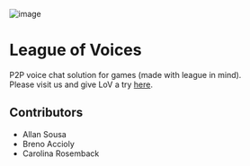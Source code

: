 ![image](https://leagueofvoices.com/assets/lov5.06af4527.png)
# League of Voices
P2P voice chat solution for games (made with league in mind).  
Please visit us and give LoV a try [here](https://leagueofvoices.com).

## Contributors
- Allan Sousa
- Breno Accioly
- Carolina Rosemback
